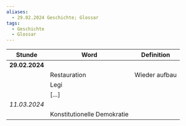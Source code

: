 ```yaml
---
aliases:
  - 29.02.2024 Geschichte; Glossar
tags:
  - Geschichte
  - Glossar
---
```


| **Stunde**     | Word                        | Definition    |
| -------------- | --------------------------- | ------------- |
| **29.02.2024** |                             |               |
|                | Restauration                | Wieder aufbau |
|                | Legi                        |               |
|                | […]                         |               |
| *11.03.2024*   |                             |               |
|                | Konstitutionelle Demokratie |               |
